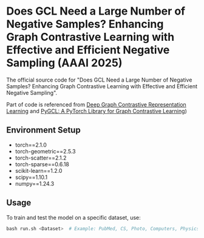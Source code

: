# Does GCL Need a Large Number of Negative Samples? Enhancing Graph Contrastive Learning with Effective and Efficient Negative Sampling (AAAI 2025)

The official source code for "Does GCL Need a Large Number of Negative Samples? Enhancing Graph Contrastive Learning with Effective and Efficient Negative Sampling".



Part of code is referenced from [Deep Graph Contrastive Representation Learning](https://github.com/CRIPAC-DIG/GRACE) and [PyGCL: A PyTorch Library for Graph Contrastive Learning](https://github.com/PyGCL/PyGCL))



## Environment Setup

- torch==2.1.0
- torch-geometric==2.5.3
- torch-scatter==2.1.2
- torch-sparse==0.6.18
- scikit-learn==1.2.0
- scipy==1.10.1
- numpy==1.24.3



## Usage

To train and test the model on a specific dataset, use:

```python
bash run.sh <Dataset>  # Example: PubMed, CS, Photo, Computers, Physics, or Wiki-CS.
```







